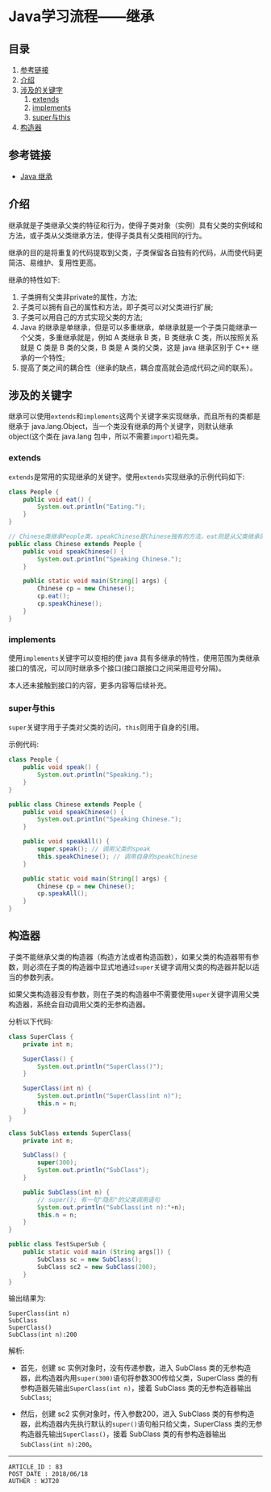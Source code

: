 
# Java学习流程——继承 #

## 目录 ##

1. [参考链接](#href1)
2. [介绍](#href2)
3. [涉及的关键字](#href3)
    1. [extends](#href3-1)
    2. [implements](#href3-2)
    3. [super与this](#href3-3)
4. [构造器](#href4)

## <a name="href1">参考链接</a> ##

- [Java 继承](http://www.runoob.com/java/java-inheritance.html)

## <a name="href2">介绍</a> ##

继承就是子类继承父类的特征和行为，使得子类对象（实例）具有父类的实例域和方法，或子类从父类继承方法，使得子类具有父类相同的行为。

继承的目的是将重复的代码提取到父类，子类保留各自独有的代码，从而使代码更简洁、易维护、复用性更高。

继承的特性如下:

1. 子类拥有父类非private的属性，方法;
2. 子类可以拥有自己的属性和方法，即子类可以对父类进行扩展;
3. 子类可以用自己的方式实现父类的方法;
4. Java 的继承是单继承，但是可以多重继承，单继承就是一个子类只能继承一个父类，多重继承就是，例如 A 类继承 B 类，B 类继承 C 类，所以按照关系就是 C 类是 B 类的父类，B 类是 A 类的父类，这是 java 继承区别于 C++ 继承的一个特性;
5. 提高了类之间的耦合性（继承的缺点，耦合度高就会造成代码之间的联系）。

## <a name="href3">涉及的关键字</a> ##

继承可以使用`extends`和`implements`这两个关键字来实现继承，而且所有的类都是继承于 java.lang.Object，当一个类没有继承的两个关键字，则默认继承 object(这个类在 java.lang 包中，所以不需要`import`)祖先类。

### <a name="href3-1">extends</a> ###

`extends`是常用的实现继承的关键字。使用`extends`实现继承的示例代码如下:

```Java
class People {
    public void eat() {
        System.out.println("Eating.");
    }
}

// Chinese类继承People类，speakChinese是Chinese独有的方法，eat则是从父类继承的
public class Chinese extends People {
    public void speakChinese() {
        System.out.println("Speaking Chinese.");
    }

    public static void main(String[] args) {
        Chinese cp = new Chinese();
        cp.eat();
        cp.speakChinese();
    }
}
```

### <a name="href3-2">implements</a> ###

使用`implements`关键字可以变相的使 java 具有多继承的特性，使用范围为类继承接口的情况，可以同时继承多个接口(接口跟接口之间采用逗号分隔)。

本人还未接触到接口的内容，更多内容等后续补充。

### <a name="href3-3">super与this</a> ###

`super`关键字用于子类对父类的访问，`this`则用于自身的引用。

示例代码:

```Java
class People {
    public void speak() {
        System.out.println("Speaking.");
    }
}

public class Chinese extends People {
    public void speakChinese() {
        System.out.println("Speaking Chinese.");
    }

    public void speakAll() {
        super.speak(); // 调用父类的speak
        this.speakChinese(); // 调用自身的speakChinese
    }

    public static void main(String[] args) {
        Chinese cp = new Chinese();
        cp.speakAll();
    }
}
```

## <a name="href4">构造器</a> ##

子类不能继承父类的构造器（构造方法或者构造函数），如果父类的构造器带有参数，则必须在子类的构造器中显式地通过`super`关键字调用父类的构造器并配以适当的参数列表。

如果父类构造器没有参数，则在子类的构造器中不需要使用`super`关键字调用父类构造器，系统会自动调用父类的无参构造器。

分析以下代码:

```Java
class SuperClass {
    private int n;

    SuperClass() {
        System.out.println("SuperClass()");
    }

    SuperClass(int n) {
        System.out.println("SuperClass(int n)");
        this.n = n;
    }
}

class SubClass extends SuperClass{
    private int n;

    SubClass() {
        super(300);
        System.out.println("SubClass");
    }  

    public SubClass(int n) {
        // super(); 有一句"隐形"的父类调用语句
        System.out.println("SubClass(int n):"+n);
        this.n = n;
    }
}

public class TestSuperSub {
    public static void main (String args[]) {
        SubClass sc = new SubClass();
        SubClass sc2 = new SubClass(200);
    }
}
```

输出结果为:

```
SuperClass(int n)
SubClass
SuperClass()
SubClass(int n):200
```

解析:

- 首先，创建 sc 实例对象时，没有传递参数，进入 SubClass 类的无参构造器，此构造器内用`super(300)`语句将参数300传给父类，SuperClass 类的有参构造器先输出`SuperClass(int n)`，接着 SubClass 类的无参构造器输出`SubClass`;

- 然后，创建 sc2 实例对象时，传入参数200，进入 SubClass 类的有参构造器，此构造器内先执行默认的`super()`语句船只给父类，SuperClass 类的无参构造器先输出`SuperClass()`，接着 SubClass 类的有参构造器输出`SubClass(int n):200`。

---

```
ARTICLE_ID : 83
POST_DATE : 2018/06/18
AUTHER : WJT20
```

